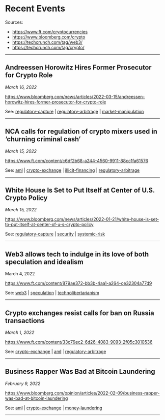 # Recent Events
Sources: 

* https://www.ft.com/cryptocurrencies
* https://www.bloomberg.com/crypto
* https://techcrunch.com/tag/web3/
* https://techcrunch.com/tag/crypto/

***

## Andreessen Horowitz Hires Former Prosecutor for Crypto Role

*March 16, 2022*

https://www.bloomberg.com/news/articles/2022-03-15/andreessen-horowitz-hires-former-prosecutor-for-crypto-role

See: [regulatory-capture](../concepts/regulatory-capture.md) | [regulatory-arbitrage](../concepts/regulatory-arbitrage.md) | [market-manipulation](../concepts/market-manipulation.md)

***

## NCA calls for regulation of crypto mixers used in ‘churning criminal cash’

*March 15, 2022*

https://www.ft.com/content/c6df2b68-a244-4560-9911-88cc1fa61576

See: [aml](../concepts/aml.md) | [crypto-exchange](../concepts/crypto-exchange.md) | [illicit-financing](../concepts/illicit-financing.md) | [regulatory-arbitrage](../concepts/regulatory-arbitrage.md)

***

## White House Is Set to Put Itself at Center of U.S. Crypto Policy

*March 15, 2022*

https://www.bloomberg.com/news/articles/2022-01-21/white-house-is-set-to-put-itself-at-center-of-u-s-crypto-policy

See: [regulatory-capture](../concepts/regulatory-capture.md) | [security](../concepts/security.md) | [systemic-risk](../concepts/systemic-risk.md)

***

## Web3 allows tech to indulge in its love of both speculation and idealism

March 4, 2022

https://www.ft.com/content/879ae372-bb3b-4aa1-a264-ce32304a77d9

See: [web3](../concepts/web3.md) | [speculation](../concepts/speculation.md) | [technolibertarianism](../concepts/ideologies/technolibertarianism.md)

***

## Crypto exchanges resist calls for ban on Russia transactions

*March 1, 2022*

https://www.ft.com/content/33c79ec2-6d26-4083-9093-2f05c3010536

See: [crypto-exchange](../concepts/crypto-exchange.md) | [aml](../concepts/aml.md) | [regulatory-arbitrage](../concepts/regulatory-arbitrage.md)

***

## Business Rapper Was Bad at Bitcoin Laundering

*February 9, 2022*

https://www.bloomberg.com/opinion/articles/2022-02-09/business-rapper-was-bad-at-bitcoin-laundering

See: [aml](../concepts/aml.md) | [crypto-exchange](../concepts/crypto-exchange.md) | [money-laundering](../concepts/money-laundering.md)

***